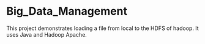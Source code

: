 # Big_Data_Management
This project demonstrates loading a file from local to the HDFS of hadoop.
It uses Java and Hadoop Apache.
